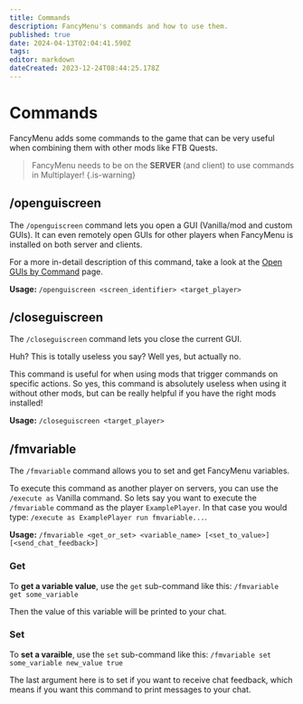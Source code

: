 ```yaml
---
title: Commands
description: FancyMenu's commands and how to use them.
published: true
date: 2024-04-13T02:04:41.590Z
tags: 
editor: markdown
dateCreated: 2023-12-24T08:44:25.178Z
---
```


# Commands

FancyMenu adds some commands to the game that can be very useful when combining them with other mods like FTB Quests.

> FancyMenu needs to be on the **SERVER** (and client) to use commands in Multiplayer!
{.is-warning}

## /openguiscreen

The `/openguiscreen` command lets you open a GUI (Vanilla/mod and custom GUIs).
It can even remotely open GUIs for other players when FancyMenu is installed on both server and clients.

For a more in-detail description of this command, take a look at the [Open GUIs by Command](/opengui-command) page.

**Usage:** `/openguiscreen <screen_identifier> <target_player>`

## /closeguiscreen

The `/closeguiscreen` command lets you close the current GUI.

Huh? This is totally useless you say?
Well yes, but actually no.

This command is useful for when using mods that trigger commands on specific actions.
So yes, this command is absolutely useless when using it without other mods, but can be really helpful if you have the right mods installed!

**Usage:** `/closeguiscreen <target_player>`

## /fmvariable

The `/fmvariable` command allows you to set and get FancyMenu variables.

To execute this command as another player on servers, you can use the `/execute as` Vanilla command.
So lets say you want to execute the `/fmvariable` command as the player `ExamplePlayer`. In that case you would type:
`/execute as ExamplePlayer run fmvariable...`.

**Usage:** `/fmvariable <get_or_set> <variable_name> [<set_to_value>] [<send_chat_feedback>]`

### Get
To **get a variable value**, use the `get` sub-command like this:
`/fmvariable get some_variable`

Then the value of this variable will be printed to your chat.

### Set
To **set a varaible**, use the `set` sub-command like this:
`/fmvariable set some_variable new_value true`

The last argument here is to set if you want to receive chat feedback, which means if you want this command to print messages to your chat.
